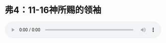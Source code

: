 # 弗4：11-16神所赐的领袖

<audio style="width: 100%;" preload="false" controls controlslist="nodownload"><source src="//cdn.simai.ml/audio/mp3/old/12282.mp3" type="audio/mpeg">Your browser does not support the audio element.</audio>


